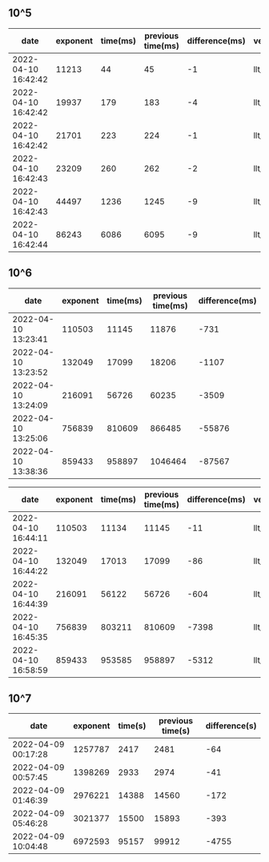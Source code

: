 
## 10^5

| date                | exponent | time(ms) | previous time(ms) | difference(ms) | version |
| ------------------- | -------- | -------- | ----------------- | -------------- | ------- |
| 2022-04-10 16:42:42 | 11213    | 44       | 45                | -1             | llt_3   |
| 2022-04-10 16:42:42 | 19937    | 179      | 183               | -4             | llt_3   |
| 2022-04-10 16:42:42 | 21701    | 223      | 224               | -1             | llt_3   |
| 2022-04-10 16:42:43 | 23209    | 260      | 262               | -2             | llt_3   |
| 2022-04-10 16:42:43 | 44497    | 1236     | 1245              | -9             | llt_3   |
| 2022-04-10 16:42:44 | 86243    | 6086     | 6095              | -9             | llt_3   |

## 10^6

| date                | exponent | time(ms) | previous time(ms) | difference(ms) |
| ------------------- | -------- | -------- | ----------------- | -------------- |
| 2022-04-10 13:23:41 | 110503   | 11145    | 11876             | -731           |
| 2022-04-10 13:23:52 | 132049   | 17099    | 18206             | -1107          |
| 2022-04-10 13:24:09 | 216091   | 56726    | 60235             | -3509          |
| 2022-04-10 13:25:06 | 756839   | 810609   | 866485            | -55876         |
| 2022-04-10 13:38:36 | 859433   | 958897   | 1046464           | -87567         |

| date                | exponent | time(ms) | previous time(ms) | difference(ms) | version |
| ------------------- | -------- | -------- | ----------------- | -------------- | ------- |
| 2022-04-10 16:44:11 | 110503   | 11134    | 11145             | -11            | llt_3   |
| 2022-04-10 16:44:22 | 132049   | 17013    | 17099             | -86            | llt_3   |
| 2022-04-10 16:44:39 | 216091   | 56122    | 56726             | -604           | llt_3   |
| 2022-04-10 16:45:35 | 756839   | 803211   | 810609            | -7398          | llt_3   |
| 2022-04-10 16:58:59 | 859433   | 953585   | 958897            | -5312          | llt_3   |

## 10^7

| date                | exponent | time(s) | previous time(s) | difference(s) |
| ------------------- | -------- | ------- | ---------------- | ------------- |
| 2022-04-09 00:17:28 | 1257787  | 2417    | 2481             | -64           |
| 2022-04-09 00:57:45 | 1398269  | 2933    | 2974             | -41           |
| 2022-04-09 01:46:39 | 2976221  | 14388   | 14560            | -172          |
| 2022-04-09 05:46:28 | 3021377  | 15500   | 15893            | -393          |
| 2022-04-09 10:04:48 | 6972593  | 95157   | 99912            | -4755         |